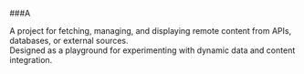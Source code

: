 ###A

A project for fetching, managing, and displaying remote content from APIs, databases, or external sources.  
Designed as a playground for experimenting with dynamic data and content integration.

